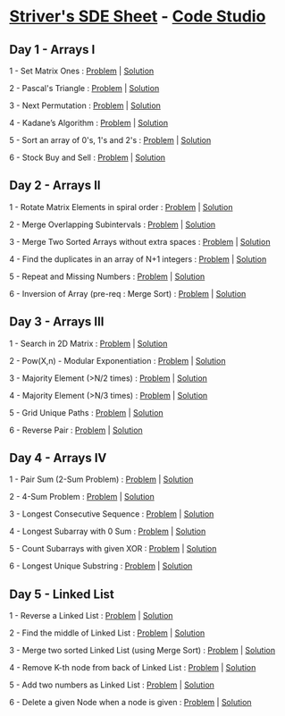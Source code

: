 # [Striver's SDE Sheet](https://takeuforward.org/interviews/strivers-sde-sheet-top-coding-interview-problems/) - [Code Studio](https://www.codingninjas.com/codestudio)
## Day 1 - Arrays I
1 - Set Matrix Ones : [Problem](https://www.codingninjas.com/codestudio/problems/set-matrix-ones_981213?leftPanelTab=0) | [Solution](https://github.com/codeash14/Strivers-SDE-Sheet/blob/main/Day-1/SetMatrixOnes.py)

2 - Pascal's Triangle : [Problem](https://bit.ly/3rhv153) | [Solution](https://github.com/codeash14/Strivers-SDE-Sheet/blob/main/Day-1/PascalsTriangle.py)

3 - Next Permutation : [Problem](https://bit.ly/3qoj5iQ) | [Solution](https://github.com/codeash14/Strivers-SDE-Sheet/blob/main/Day-1/NextPermutation.py)

4 - Kadane’s Algorithm : [Problem](https://bit.ly/3HZltTa) | [Solution](https://github.com/codeash14/Strivers-SDE-Sheet/blob/main/Day-1/KadanesAlgorithm.py)

5 - Sort an array of 0's, 1's and 2's : [Problem](https://bit.ly/3tlM60B) | [Solution](https://github.com/codeash14/Strivers-SDE-Sheet/blob/main/Day-1/Sort012.py)

6 - Stock Buy and Sell : [Problem](https://bit.ly/3GsANaD) | [Solution](https://github.com/codeash14/Strivers-SDE-Sheet/blob/main/Day-1/StockBuyAndSell.py)

## Day 2 - Arrays II
1 - Rotate Matrix Elements in spiral order : [Problem](https://bit.ly/3rhVUWx) | [Solution](https://github.com/codeash14/Strivers-SDE-Sheet/blob/main/Day-2/RotateMatrix.py)

2 - Merge Overlapping Subintervals : [Problem](https://bit.ly/3rj9LvO) | [Solution](https://github.com/codeash14/Strivers-SDE-Sheet/blob/main/Day-2/MergeIntervals.py)

3 - Merge Two Sorted Arrays without extra spaces : [Problem](https://bit.ly/33umm7e) | [Solution](https://github.com/codeash14/Strivers-SDE-Sheet/blob/main/Day-2/Merge2SortedArrays.py)

4 - Find the duplicates in an array of N+1 integers : [Problem](https://bit.ly/3GtKDJb) | [Solution](https://github.com/codeash14/Strivers-SDE-Sheet/blob/main/Day-2/FindDuplicate.py)

5 - Repeat and Missing Numbers : [Problem](https://bit.ly/3Gs6wZu) | [Solution](https://github.com/codeash14/Strivers-SDE-Sheet/blob/main/Day-2/MissingandRepeat.py)

6 - Inversion of Array (pre-req : Merge Sort) : [Problem](https://bit.ly/339fFb7) | [Solution](https://github.com/codeash14/Strivers-SDE-Sheet/blob/main/Day-2/ArrayInversion.py)

## Day 3 - Arrays III
1 - Search in 2D Matrix : [Problem](https://bit.ly/3GD7NNa) | [Solution](https://github.com/codeash14/Strivers-SDE-Sheet/blob/main/Day-3/SearchIn2DMatrix.py)

2 - Pow(X,n) - Modular Exponentiation : [Problem](https://bit.ly/3Gtjwhl) | [Solution](https://github.com/codeash14/Strivers-SDE-Sheet/blob/main/Day-3/Powxn.py)

3 - Majority Element (>N/2 times) : [Problem](https://bit.ly/3FpfpBQ) | [Solution](https://github.com/codeash14/Strivers-SDE-Sheet/blob/main/Day-3/MajorityElementNby2.py)

4 - Majority Element (>N/3 times) : [Problem](https://bit.ly/3foYLYp) | [Solution](https://github.com/codeash14/Strivers-SDE-Sheet/blob/main/Day-3/MajorityElementNby3.py)

5 - Grid Unique Paths : [Problem](https://bit.ly/3fm1dyN) | [Solution](https://github.com/codeash14/Strivers-SDE-Sheet/blob/main/Day-3/GridUniquePath.py)

6 - Reverse Pair : [Problem](https://bit.ly/3tm5PgF) | [Solution](https://github.com/codeash14/Strivers-SDE-Sheet/blob/main/Day-3/ReversePair.py)

## Day 4 - Arrays IV
1 - Pair Sum (2-Sum Problem) : [Problem](https://bit.ly/3riXBmz) | [Solution](https://github.com/codeash14/Strivers-SDE-Sheet/blob/main/Day-4/TwoSum.py)

2 - 4-Sum Problem : [Problem](https://bit.ly/3qpfEsj) | [Solution](https://github.com/codeash14/Strivers-SDE-Sheet/blob/main/Day-4/FourSum.py)

3 - Longest Consecutive Sequence : [Problem](https://bit.ly/34EoAS0) | [Solution](https://github.com/codeash14/Strivers-SDE-Sheet/blob/main/Day-4/LongestConsecutiveSequence.py)

4 - Longest Subarray with 0 Sum : [Problem](https://bit.ly/31UHoeM) | [Solution](https://github.com/codeash14/Strivers-SDE-Sheet/blob/main/Day-4/LongestSubarrayWith0Sum.py)

5 - Count Subarrays with given XOR : [Problem](https://bit.ly/3fp24yN) | [Solution](https://github.com/codeash14/Strivers-SDE-Sheet/blob/main/Day-4/CountSubarrayWithGivenXOR.py)

6 - Longest Unique Substring : [Problem](https://bit.ly/3no44fb) | [Solution](https://github.com/codeash14/Strivers-SDE-Sheet/blob/main/Day-4/LongestUniqueSubstring.py)

## Day 5 - Linked List
1 - Reverse a Linked List : [Problem](https://bit.ly/3qoE6K6) | [Solution](https://github.com/codeash14/Strivers-SDE-Sheet/blob/main/Day-5/ReverseLL.py)

2 - Find the middle of Linked List : [Problem](https://bit.ly/3KcRxoG) | [Solution](https://github.com/codeash14/Strivers-SDE-Sheet/blob/main/Day-5/MiddleOfLL.py)

3 - Merge two sorted Linked List (using Merge Sort) : [Problem](https://bit.ly/3qnbSj8) | [Solution](https://github.com/codeash14/Strivers-SDE-Sheet/blob/main/Day-5/MergeTwoSortedLL.py)

4 - Remove K-th node from back of Linked List : [Problem](https://bit.ly/3riZ4JB) | [Solution](https://github.com/codeash14/Strivers-SDE-Sheet/blob/main/Day-5/RemoveKthNodeFromEnd.py)

5 - Add two numbers as Linked List : [Problem](https://bit.ly/3qqbgcq) | [Solution](https://github.com/codeash14/Strivers-SDE-Sheet/blob/main/Day-5/Add2NumAsLL.py)

6 - Delete a given Node when a node is given : [Problem](https://bit.ly/3GqW4kN) | [Solution](https://github.com/codeash14/Strivers-SDE-Sheet/blob/main/Day-5/DeleteAGivenNode.py)

